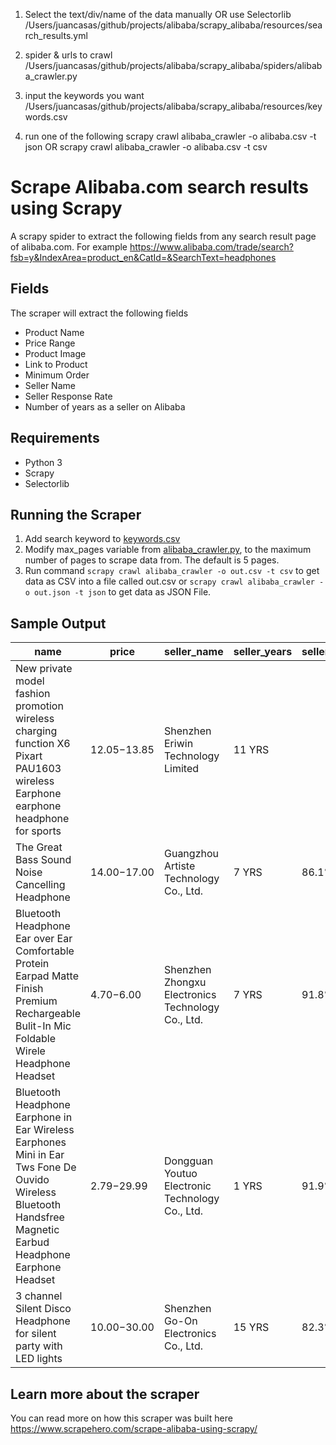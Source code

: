 

1. Select the text/div/name of the data manually OR use Selectorlib
/Users/juancasas/github/projects/alibaba/scrapy_alibaba/resources/search_results.yml

2. spider & urls to crawl
/Users/juancasas/github/projects/alibaba/scrapy_alibaba/spiders/alibaba_crawler.py


3. input the keywords you want
        /Users/juancasas/github/projects/alibaba/scrapy_alibaba/resources/keywords.csv
4. run one of the following
    scrapy crawl alibaba_crawler -o alibaba.csv -t json 
    OR
    scrapy crawl alibaba_crawler -o alibaba.csv -t csv




# Scrape Alibaba.com search results using Scrapy

A scrapy spider to extract the following fields from any search result page of alibaba.com. For example https://www.alibaba.com/trade/search?fsb=y&IndexArea=product_en&CatId=&SearchText=headphones

## Fields

The scraper will extract the following fields 
- Product Name
- Price Range
- Product Image
- Link to Product
- Minimum Order
- Seller Name
- Seller Response Rate
- Number of years as a seller on Alibaba

## Requirements 
- Python 3 
- Scrapy
- Selectorlib 

## Running the Scraper

1. Add search keyword to [keywords.csv](https://github.com/scrapehero/alibaba-scraper/blob/master/scrapy_alibaba/resources/keywords.csv)
1. Modify max_pages variable from [alibaba_crawler.py](scrapy_alibaba/spiders/alibaba_crawler.py), to the maximum number of pages to scrape data from. The default is 5 pages.
1. Run command `scrapy crawl alibaba_crawler -o out.csv -t csv` to get data as CSV into a file called out.csv or `scrapy crawl alibaba_crawler -o out.json -t json` to get data as JSON File. 

## Sample Output 

|name                                                                                                                                                         |price        |seller_name                                        |seller_years|seller_response_rate|image                                                                           |link                                                                                                       |
|-------------------------------------------------------------------------------------------------------------------------------------------------------------|-------------|---------------------------------------------------|------------|--------------------|--------------------------------------------------------------------------------|-----------------------------------------------------------------------------------------------------------|
|New private model fashion promotion wireless charging function X6 Pixart PAU1603 wireless Earphone earphone headphone for sports                             |$12.05-$13.85|Shenzhen Eriwin Technology Limited                 |11 YRS      |                    |https://s.alicdn.com/@sc01/kf/H6d02bc74346b4c65ac095201bf8c3a0e0.jpg_300x300.jpg|https://www.alibaba.com/product-detail/New-private-model-fashion-promotion-wireless_62393635559.html       |
|The Great Bass Sound Noise Cancelling Headphone                                                                                                              |$14.00-$17.00|Guangzhou Artiste Technology Co., Ltd.             |7 YRS       |86.1%               |https://img.alicdn.com/tfs/TB1S_7kkY5YBuNjSspoXXbeNFXa-700-700.jpg_350x350.jpg  |https://www.alibaba.com/product-detail/The-Great-Bass-Sound-Noise-Cancelling_62446550917.html?s=p          |
|Bluetooth Headphone Ear over Ear Comfortable Protein Earpad Matte Finish Premium Rechargeable Bulit-In Mic Foldable Wirele Headphone Headset                 |$4.70-$6.00  |Shenzhen Zhongxu Electronics Technology Co., Ltd.  |7 YRS       |91.8%               |https://img.alicdn.com/tfs/TB1S_7kkY5YBuNjSspoXXbeNFXa-700-700.jpg_350x350.jpg  |https://www.alibaba.com/product-detail/Bluetooth-Headphone-Ear-over-Ear-Comfortable_62282896949.html?s=p   |
|Bluetooth Headphone Earphone in Ear Wireless Earphones Mini in Ear Tws Fone De Ouvido Wireless Bluetooth Handsfree Magnetic Earbud Headphone Earphone Headset|$2.79-$29.99 |Dongguan Youtuo Electronic Technology Co., Ltd.    |1 YRS       |91.9%               |https://img.alicdn.com/tfs/TB1S_7kkY5YBuNjSspoXXbeNFXa-700-700.jpg_350x350.jpg  |https://www.alibaba.com/product-detail/Bluetooth-Headphone-Earphone-in-Ear-Wireless_62350522248.html?s=p   |
|3 channel Silent Disco Headphone for silent party with LED lights                                                                                            |$10.00-$30.00|Shenzhen Go-On Electronics Co., Ltd.               |15 YRS      |82.3%               |https://img.alicdn.com/tfs/TB1S_7kkY5YBuNjSspoXXbeNFXa-700-700.jpg_350x350.jpg  |https://www.alibaba.com/product-detail/3-channel-Silent-Disco-Headphone-for_2015692880.html?s=p            |

## Learn more about the scraper 
You can read more on how this scraper was built here https://www.scrapehero.com/scrape-alibaba-using-scrapy/
